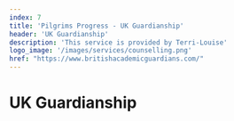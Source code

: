 ```yaml
---
index: 7
title: 'Pilgrims Progress - UK Guardianship'
header: 'UK Guardianship'
description: 'This service is provided by Terri-Louise'
logo_image: '/images/services/counselling.png'
href: "https://www.britishacademicguardians.com/"
---
```


# UK Guardianship
